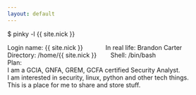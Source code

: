 ```yaml
---
layout: default
---
```

<p>$ pinky <span class="reserved">-l</span> <span class="string">{{ site.nick  }}</span></p>
<p>
Login name: {{ site.nick }}&nbsp;&nbsp;&nbsp;&nbsp;&nbsp;&nbsp;&nbsp;&nbsp;&nbsp;&nbsp;&nbsp;&nbsp;&nbsp;In real life: Brandon Carter<br />
Directory: /home/{{ site.nick }}&nbsp;&nbsp;&nbsp;&nbsp;&nbsp;&nbsp;&nbsp;&nbsp;Shell: /bin/bash<br />
Plan:<br />
I am a GCIA, GNFA, GREM, GCFA certified Security Analyst.<br />
I am interested in security, linux, python and other tech things.<br />
This is a place for me to share and store stuff.<br />
</p>
